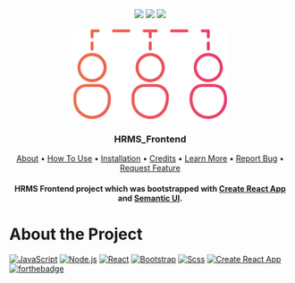 <div align="center">
  <a href="https://github.com/MrPand-21/HRMS_Frontend/graphs/contributors"><img src="https://img.shields.io/github/contributors/MrPand-21/HRMS_Frontend.svg?style=for-the-badge"></a>
  <a href="https://github.com/MrPand-21/HRMS_Frontend/network/members"><img src="https://img.shields.io/github/forks/MrPand-21/HRMS_Frontend.svg?style=for-the-badge"></a>
  <a href="https://github.com/MrPand-21/HRMS_Frontend/stargazers"><img src="https://img.shields.io/github/stars/MrPand-21/HRMS_Frontend.svg?style=for-the-badge"></a>
  <br/>
  <br/>
  <a href="https://github.com/MrPand-21/HRMS_Frontend">
    <img src="https://github.com/MrPand-21/MrPand-21/blob/main/HRMS.png" height="160" alt="HRMS">
  </a>
  <h3>HRMS_Frontend</h3>

  <p align="center">
    <a href="#about-the-project">About</a> •
    <a href="#usage">How To Use</a> •
    <a href="#installation">Installation</a> •
    <a href="#credits">Credits</a> •
    <a href="#learn-more">Learn More</a> •
    <a href="https://github.com/MrPand-21/HRMS_Frontend/issues">Report Bug</a> •
    <a href="https://github.com/MrPand-21/HRMS_Frontend/issues">Request Feature</a>
  </p>
  <h4 align="center">HRMS Frontend project which was bootstrapped with <a href="https://github.com/facebook/create-react-app">Create React App</a> and <a href="https://semantic-ui.com/">Semantic UI</a>.
  </h4>
</div>

# About the Project

[![JavaScript](https://img.shields.io/badge/JavaScript-F7DF1E?style=for-the-badge&logo=javascript&logoColor=black)]()
[![Node.js](https://img.shields.io/badge/Node.js-43853D?style=for-the-badge&logo=node-dot-js&logoColor=white)](https://nodejs.org/)
[![React](https://img.shields.io/badge/React-20232A?style=for-the-badge&logo=react&logoColor=61DAFB)](https://tr.reactjs.org/)
[![Bootstrap](https://img.shields.io/badge/Bootstrap-563D7C?style=for-the-badge&logo=bootstrap&logoColor=white)](https://getbootstrap.com/)
[![Scss](https://img.shields.io/badge/Scss-CC6699?style=for-the-badge&logo=sass&logoColor=white)](https://sass-lang.com/)
[![Create React App](https://img.shields.io/badge/Create-ReactApp-AA6699?style=for-the-badge&logo=create-react-app&logoColor=white)](https://github.com/facebook/create-react-app)
[![forthebadge](http://forthebadge.com/images/badges/built-with-love.svg)](http://forthebadge.com)



